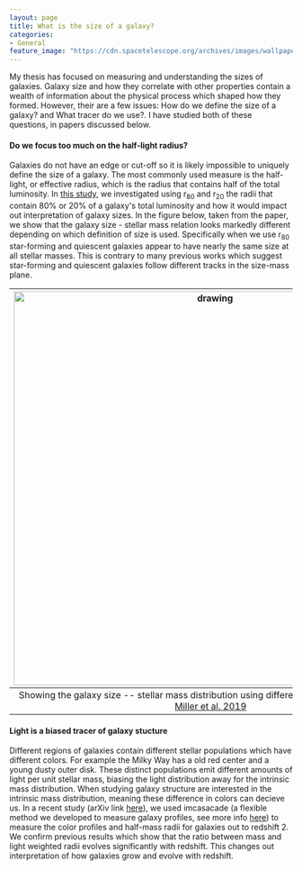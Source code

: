 ```yaml
---
layout: page
title: What is the size of a galaxy?
categories:
- General
feature_image: "https://cdn.spacetelescope.org/archives/images/wallpaper5/heic0611b.jpg"
---
```


My thesis has focused on measuring and understanding the sizes of galaxies. Galaxy size and how they correlate with other properties contain a wealth of information about the physical process which shaped how they formed. However, their are a few issues: How do we define the size of a galaxy? and What tracer do we use?. I have studied both of these questions, in papers discussed below.


#### Do we focus too much on the half-light radius?


Galaxies do not have an edge or cut-off so it is likely impossible to uniquely define the size of a galaxy. The most commonly used measure is the half-light, or effective radius, which is the radius that contains half of the total luminosity. In [this study](https://ui.adsabs.harvard.edu/abs/2019ApJ...872L..14M/abstract), we investigated using r<sub>80</sub> and r<sub>20</sub> the radii that contain 80% or 20% of a galaxy's total luminosity and how it would impact out interpretation of galaxy sizes. In the figure below, taken from the paper, we show that the galaxy size - stellar mass relation looks markedly different depending on which definition of size is used. Specifically when we use r<sub>80</sub> star-forming and quiescent galaxies appear to have nearly the same size at all stellar masses. This is contrary to many previous works which suggest star-forming and quiescent galaxies follow different tracks in the size-mass plane.

| <img src="https://user-images.githubusercontent.com/51385038/100286982-cfc36180-2f41-11eb-81d7-de3aabd1d72b.PNG" alt="drawing" width="700"/> | 
|:--:| 
| Showing the galaxy size -- stellar mass distribution using different definitions of radii from [Miller et al. 2019](https://ui.adsabs.harvard.edu/abs/2019ApJ...872L..14M/abstract) |


#### Light is a biased tracer of galaxy stucture


Different regions of galaxies contain different stellar populations which have different colors. For example the Milky Way has a old red center and a young dusty outer disk. These distinct populations emit different amounts of light per unit stellar mass, biasing the light distribution away for the intrinsic mass distribution. When studying galaxy structure are interested in the intrinsic mass distribution, meaning these difference in colors can decieve us. In a recent study (arXiv link [here](https://arxiv.org/abs/2207.05895)), we used imcasacade (a flexible method we developed to measure galaxy profiles, see more info [here](/research/imcascade/)) to measure the color profiles and half-mass radii for galaxies out to redshift 2. We confirm previous results which show that the ratio between mass and light weighted radii evolves significantly with redshift. This changes out interpretation of how galaxies grow and evolve with redshift. 
